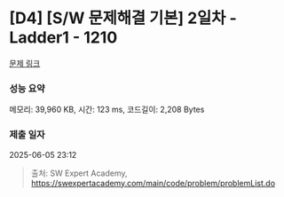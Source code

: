 # [D4] [S/W 문제해결 기본] 2일차 - Ladder1 - 1210 

[문제 링크](https://swexpertacademy.com/main/code/problem/problemDetail.do?contestProbId=AV14ABYKADACFAYh) 

### 성능 요약

메모리: 39,960 KB, 시간: 123 ms, 코드길이: 2,208 Bytes

### 제출 일자

2025-06-05 23:12



> 출처: SW Expert Academy, https://swexpertacademy.com/main/code/problem/problemList.do
